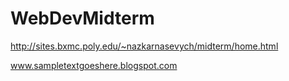 # WebDevMidterm

http://sites.bxmc.poly.edu/~nazkarnasevych/midterm/home.html

www.sampletextgoeshere.blogspot.com
